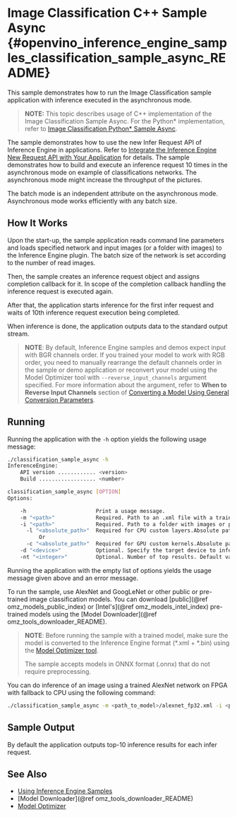 # Image Classification C++ Sample Async {#openvino_inference_engine_samples_classification_sample_async_README}

This sample demonstrates how to run the Image Classification sample application with inference executed in the asynchronous mode.

> **NOTE:** This topic describes usage of C++ implementation of the Image Classification Sample Async. For the Python* implementation, refer to [Image Classification Python* Sample Async](../../ie_bridges/python/sample/classification_sample_async/README.md).

The sample demonstrates how to use the new Infer Request API of Inference Engine in applications.
Refer to [Integrate the Inference Engine New Request API with Your Application](../../../docs/IE_DG/Integrate_with_customer_application_new_API.md) for details.
The sample demonstrates how to build and execute an inference request 10 times in the asynchronous mode on example of classifications networks.
The asynchronous mode might increase the throughput of the pictures.

The batch mode is an independent attribute on the asynchronous mode. Asynchronous mode works efficiently with any batch size.

## How It Works

Upon the start-up, the sample application reads command line parameters and loads specified network and input images (or a
folder with images) to the Inference Engine plugin. The batch size of the network is set according to the number of read images.

Then, the sample creates an inference request object and assigns completion callback for it. In scope of the completion callback
handling the inference request is executed again.

After that, the application starts inference for the first infer request and waits of 10th inference request execution being completed.

When inference is done, the application outputs data to the standard output stream.

> **NOTE**: By default, Inference Engine samples and demos expect input with BGR channels order. If you trained your model to work with RGB order, you need to manually rearrange the default channels order in the sample or demo application or reconvert your model using the Model Optimizer tool with `--reverse_input_channels` argument specified. For more information about the argument, refer to **When to Reverse Input Channels** section of [Converting a Model Using General Conversion Parameters](../../../docs/MO_DG/prepare_model/convert_model/Converting_Model_General.md).

## Running

Running the application with the `-h` option yields the following usage message:
```sh
./classification_sample_async -h
InferenceEngine:
    API version ............ <version>
    Build .................. <number>

classification_sample_async [OPTION]
Options:

    -h                      Print a usage message.
    -m "<path>"             Required. Path to an .xml file with a trained model.
    -i "<path>"             Required. Path to a folder with images or path to an image files: a .ubyte file for LeNetand a .bmp file for the other networks.
      -l "<absolute_path>"  Required for CPU custom layers.Absolute path to a shared library with the kernels implementation
          Or
      -c "<absolute_path>"  Required for GPU custom kernels.Absolute path to the .xml file with kernels description
    -d "<device>"           Optional. Specify the target device to infer on (the list of available devices is shown below). Default value is CPU. Sample will look for a suitable plugin for device specified.
    -nt "<integer>"         Optional. Number of top results. Default value is 10.
```

Running the application with the empty list of options yields the usage message given above and an error message.

To run the sample, use AlexNet and GoogLeNet or other public or pre-trained image classification models. You can download [public](@ref omz_models_public_index) or [Intel's](@ref omz_models_intel_index) pre-trained models using the [Model Downloader](@ref omz_tools_downloader_README).

> **NOTE**: Before running the sample with a trained model, make sure the model is converted to the Inference Engine format (\*.xml + \*.bin) using the [Model Optimizer tool](../../../docs/MO_DG/Deep_Learning_Model_Optimizer_DevGuide.md).
> 
> The sample accepts models in ONNX format (.onnx) that do not require preprocessing.

You can do inference of an image using a trained AlexNet network on FPGA with fallback to CPU using the following command:
```sh
./classification_sample_async -m <path_to_model>/alexnet_fp32.xml -i <path_to_image>/cat.bmp -d HETERO:FPGA,CPU -nt 5 
```

## Sample Output

By default the application outputs top-10 inference results for each infer request.

## See Also
* [Using Inference Engine Samples](../../../docs/IE_DG/Samples_Overview.md)
* [Model Downloader](@ref omz_tools_downloader_README)
* [Model Optimizer](../../../docs/MO_DG/Deep_Learning_Model_Optimizer_DevGuide.md)
